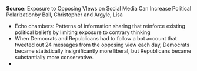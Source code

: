**Source:** Exposure to Opposing VIews on Social Media Can Increase Political Polarizationby Bail, Christopher and Argyle, Lisa

- Echo chambers: Patterns of information sharing that reinforce existing political beliefs by limiting exposure to contrary thinking
- When Democrats and Republicans had to follow a bot account that tweeted out 24 messages from the opposing view each day, Democrats became statistically insignificantly more liberal, but Republicans became substantially more conservative.
- 